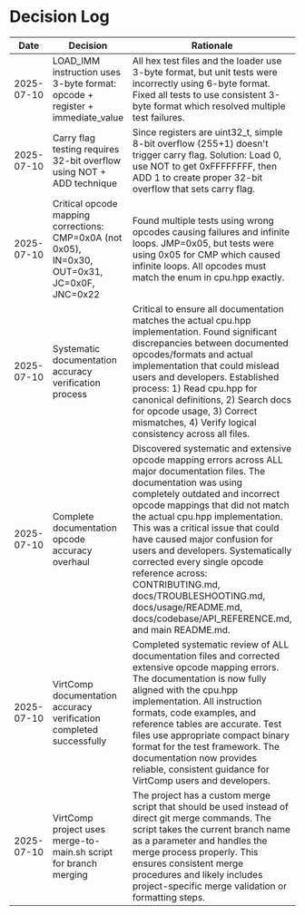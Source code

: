 # Decision Log

| Date | Decision | Rationale |
|------|----------|-----------|
| 2025-07-10 | LOAD_IMM instruction uses 3-byte format: opcode + register + immediate_value | All hex test files and the loader use 3-byte format, but unit tests were incorrectly using 6-byte format. Fixed all tests to use consistent 3-byte format which resolved multiple test failures. |
| 2025-07-10 | Carry flag testing requires 32-bit overflow using NOT + ADD technique | Since registers are uint32_t, simple 8-bit overflow (255+1) doesn't trigger carry flag. Solution: Load 0, use NOT to get 0xFFFFFFFF, then ADD 1 to create proper 32-bit overflow that sets carry flag. |
| 2025-07-10 | Critical opcode mapping corrections: CMP=0x0A (not 0x05), IN=0x30, OUT=0x31, JC=0x0F, JNC=0x22 | Found multiple tests using wrong opcodes causing failures and infinite loops. JMP=0x05, but tests were using 0x05 for CMP which caused infinite loops. All opcodes must match the enum in cpu.hpp exactly. |
| 2025-07-10 | Systematic documentation accuracy verification process | Critical to ensure all documentation matches the actual cpu.hpp implementation. Found significant discrepancies between documented opcodes/formats and actual implementation that could mislead users and developers. Established process: 1) Read cpu.hpp for canonical definitions, 2) Search docs for opcode usage, 3) Correct mismatches, 4) Verify logical consistency across all files. |
| 2025-07-10 | Complete documentation opcode accuracy overhaul | Discovered systematic and extensive opcode mapping errors across ALL major documentation files. The documentation was using completely outdated and incorrect opcode mappings that did not match the actual cpu.hpp implementation. This was a critical issue that could have caused major confusion for users and developers. Systematically corrected every single opcode reference across: CONTRIBUTING.md, docs/TROUBLESHOOTING.md, docs/usage/README.md, docs/codebase/API_REFERENCE.md, and main README.md. |
| 2025-07-10 | VirtComp documentation accuracy verification completed successfully | Completed systematic review of ALL documentation files and corrected extensive opcode mapping errors. The documentation is now fully aligned with the cpu.hpp implementation. All instruction formats, code examples, and reference tables are accurate. Test files use appropriate compact binary format for the test framework. The documentation now provides reliable, consistent guidance for VirtComp users and developers. |
| 2025-07-10 | VirtComp project uses merge-to-main.sh script for branch merging | The project has a custom merge script that should be used instead of direct git merge commands. The script takes the current branch name as a parameter and handles the merge process properly. This ensures consistent merge procedures and likely includes project-specific merge validation or formatting steps. |
